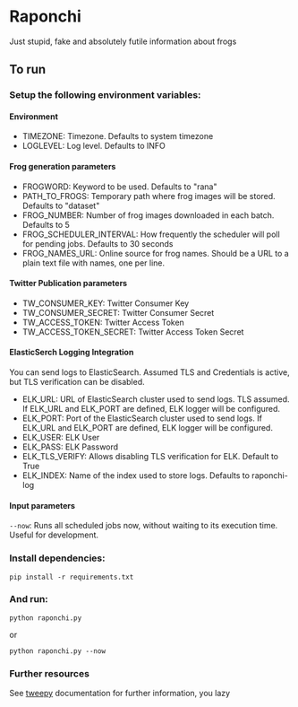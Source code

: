 # Raponchi
Just stupid, fake and absolutely futile information about frogs

## To run

### Setup the following environment variables:

#### Environment
- TIMEZONE: Timezone. Defaults to system timezone
- LOGLEVEL: Log level. Defaults to INFO

#### Frog generation parameters
- FROGWORD: Keyword to be used. Defaults to "rana"
- PATH_TO_FROGS: Temporary path where frog images will be stored. Defaults to "dataset"
- FROG_NUMBER: Number of frog images downloaded in each batch. Defaults to 5
- FROG_SCHEDULER_INTERVAL: How frequently the scheduler will poll for pending jobs. Defaults to 30 seconds
- FROG_NAMES_URL: Online source for frog names. Should be a URL to a plain text file with names, one per line.

#### Twitter Publication parameters
- TW_CONSUMER_KEY: Twitter Consumer Key
- TW_CONSUMER_SECRET: Twitter Consumer Secret
- TW_ACCESS_TOKEN: Twitter Access Token
- TW_ACCESS_TOKEN_SECRET: Twitter Access Token Secret

#### ElasticSerch Logging Integration

You can send logs to ElasticSearch. Assumed TLS and Credentials is active, but TLS verification can be disabled.

- ELK_URL: URL of ElasticSearch cluster used to send logs. TLS assumed. If ELK_URL and ELK_PORT are defined, ELK logger will be configured.
- ELK_PORT: Port of the ElasticSearch cluster used to send logs. If ELK_URL and ELK_PORT are defined, ELK logger will be configured.
- ELK_USER: ELK User
- ELK_PASS: ELK Password
- ELK_TLS_VERIFY: Allows disabling TLS verification for ELK. Default to True
- ELK_INDEX: Name of the index used to store logs. Defaults to raponchi-log

#### Input parameters

```--now```: Runs all scheduled jobs now, without waiting to its execution time. Useful for development.

### Install dependencies:

```
pip install -r requirements.txt
```

### And run:

```
python raponchi.py
```
or
```
python raponchi.py --now
```

### Further resources

See [tweepy](https://docs.tweepy.org/en/stable/index.html) documentation for further information, you lazy
